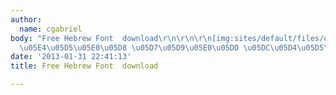 ```yaml
---
author:
  name: cgabriel
body: "Free Hebrew Font  download\r\n\r\n\r\n[img:sites/default/files/old-images/02
  \u05E4\u05D5\u05E0\u05D8 \u05D7\u05D9\u05E0\u05DD \u05DC\u05D4\u05D5\u05E8\u05D3\u05D4_5857.jpg]"
date: '2013-01-31 22:41:13'
title: Free Hebrew Font  download

---
```


